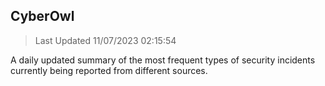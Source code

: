 ## CyberOwl 
> Last Updated 11/07/2023 02:15:54 


A daily updated summary of the most frequent types of security incidents currently being reported from different sources.

